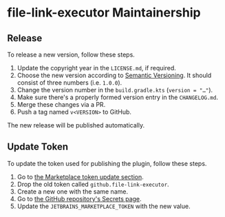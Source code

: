 ﻿file-link-executor Maintainership
=================================

Release
-------

To release a new version, follow these steps.

1. Update the copyright year in the `LICENSE.md`, if required.
2. Choose the new version according to [Semantic Versioning][semver]. It should consist of three numbers (i.e. `1.0.0`).
3. Change the version number in the `build.gradle.kts` (`version = "…"`).
4. Make sure there's a properly formed version entry in the `CHANGELOG.md`.
5. Merge these changes via a PR.
6. Push a tag named `v<VERSION>` to GitHub.

The new release will be published automatically.

Update Token
------------

To update the token used for publishing the plugin, follow these steps.

1. Go to [the Marketplace token update section][marketplace.tokens].
2. Drop the old token called `github.file-link-executor`.
3. Create a new one with the same name.
4. Go to [the GitHub repository's Secrets page][github.secrets].
5. Update the `JETBRAINS_MARKETPLACE_TOKEN` with the new value.

[github.secrets]: https://github.com/ForNeVeR/file-link-executor/settings/secrets/actions
[marketplace.tokens]: https://plugins.jetbrains.com/author/me/tokens
[semver]: https://semver.org/spec/v2.0.0.html

